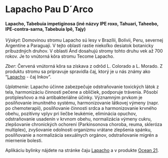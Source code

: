 Lapacho Pau D´Arco
==================

#### Lapacho, Tabebuia impetiginosa (iné názvy IPE roxo, Tahuari, Taheebo, IPE-contra-sarna, Tabebuia Ipê, Tajy)

*Výskyt*: Domovinou stromu Lapacho sú lesy v Brazílii, Bolívii, Peru, severnej
Argentíne a Paraguaji. V tejto oblasti rastie niekoľko desiatok botanicky
príbuzdných druhov. V oblasti Ánd dosahujú stromy tohto druhu vek až 700 rokov.
Je to vnútorná kôra stromu Tecome Lapacho.

*Zber*: Červená vnútorná kôra sa získava z odrôd L. Colorado a L. Morado. Z
produktu stromu sa pripravuje spravidla čaj, ktorý je u nás známy ako
“[Lapacho](../caje/lapacho) - čaj Inkov”.

*Uplatnenie*: Lapacho účinne zabezpečuje odstraňovanie toxických látok z tela,
harmonizáciu činnosti pečene a obličiek, podporuje trávenia. Pôsobí
protiplesňovo a má antibakteriálne účinky. Významným prvkom je posilňovanie
imunitného systému, harmonizovanie látkovej výmeny (napr. po chemoterapii),
posilňovanie činnosti srdca a harmonizovanie krvného obehu, pozitívny vplyv pri
liečbe leukémie, eliminácia opuchov, odstraňovanie usadenín v krvnom obehu,
normalizácia výmeny cukru, zlepšovanie chronických ochorení (Parkinsonova
choroba, reuma, skleróza multiplex), zvyšovanie odolnosti organizmu vrátane
zlepšenia spánku, posilňovanie a normalizácia sexuálnych orgánov, odstraňovanie
migrén a miernenie bolesti.

Aplikáciu bylinky nájdete na stránke čaju [Lapacho](../caje/lapacho) a v produkte
[Ocean 21](../procvi/ocean-21).

